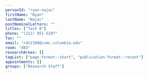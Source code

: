 ```yaml
---
personId: "ryan-najac"
firstName: "Ryan"
lastName: "Najac"
postNominalLetters: ""
titles: ["Tech B"]
phone: "(212) 851-5287"
fax: ""
email: "rdn2108@cumc.columbia.edu"
room: "403"
researchAreas: []
tagList: ["page-format::short", "publication-format::recent"]
appointments: []
groups: ["Research Staff"]
---
```

